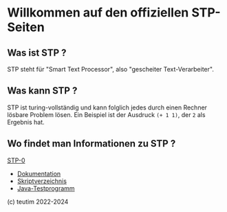 # Willkommen auf den offiziellen STP-Seiten

<head>
    <meta name='robots' content='noindex,nofollow,noarchive' />
</head>

## Was ist STP ?

STP steht für "Smart Text Processor", also "gescheiter Text-Verarbeiter".

## Was kann STP ?

STP ist turing-vollständig und kann folglich jedes durch einen Rechner lösbare Problem lösen. Ein Beispiel ist der Ausdruck `(+ 1 1)`, der `2` als Ergebnis hat.

## Wo findet man Informationen zu STP ?

[STP-0](./STP-0.jar)

- [Dokumentation](./dokumentation.html)
- [Skriptverzeichnis](./scripts/index.html)
- [Java-Testprogramm](./testprogramm.html)

(c) teutim 2022-2024
